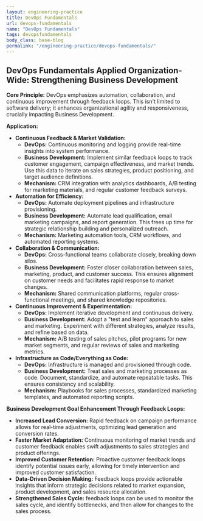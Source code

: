 ```yaml
---
layout: engineering-practice
title: DevOps Fundamentals
url: devops-fundamentals
name: "DevOps Fundamentals"
tags: devopsfundamentals
body_class: base-blog
permalink: "/engineering-practice/devops-fundamentals/"
---
```

## DevOps Fundamentals Applied Organization-Wide: Strengthening Business Development

**Core Principle:** DevOps emphasizes automation, collaboration, and continuous improvement through feedback loops. This isn't limited to software delivery; it enhances organizational agility and responsiveness, crucially impacting Business Development.

**Application:**

* **Continuous Feedback & Market Validation:**
    * **DevOps:** Continuous monitoring and logging provide real-time insights into system performance.
    * **Business Development:** Implement similar feedback loops to track customer engagement, campaign effectiveness, and market trends. Use this data to iterate on sales strategies, product positioning, and target audience definitions.
    * **Mechanism:** CRM integration with analytics dashboards, A/B testing for marketing materials, and regular customer feedback surveys.
* **Automation for Efficiency:**
    * **DevOps:** Automate deployment pipelines and infrastructure provisioning.
    * **Business Development:** Automate lead qualification, email marketing campaigns, and report generation. This frees up time for strategic relationship building and personalized outreach.
    * **Mechanism:** Marketing automation tools, CRM workflows, and automated reporting systems.
* **Collaboration & Communication:**
    * **DevOps:** Cross-functional teams collaborate closely, breaking down silos.
    * **Business Development:** Foster closer collaboration between sales, marketing, product, and customer success. This ensures alignment on customer needs and facilitates rapid response to market changes.
    * **Mechanism:** Shared communication platforms, regular cross-functional meetings, and shared knowledge repositories.
* **Continuous Improvement & Experimentation:**
    * **DevOps:** Implement iterative development and continuous delivery.
    * **Business Development:** Adopt a "test and learn" approach to sales and marketing. Experiment with different strategies, analyze results, and refine based on data.
    * **Mechanism:** A/B testing of sales pitches, pilot programs for new market segments, and regular reviews of sales and marketing metrics.
* **Infrastructure as Code/Everything as Code:**
    * **DevOps:** Infrastructure is managed and provisioned through code.
    * **Business Development:** Treat sales and marketing processes as code. Document, standardize, and automate repeatable tasks. This ensures consistency and scalability.
    * **Mechanism:** Playbooks for sales processes, standardized marketing templates, and automated reporting scripts.

**Business Development Goal Enhancement Through Feedback Loops:**

* **Increased Lead Conversion:** Rapid feedback on campaign performance allows for real-time adjustments, optimizing lead generation and conversion rates.
* **Faster Market Adaptation:** Continuous monitoring of market trends and customer feedback enables swift adjustments to sales strategies and product offerings.
* **Improved Customer Retention:** Proactive customer feedback loops identify potential issues early, allowing for timely intervention and improved customer satisfaction.
* **Data-Driven Decision Making:** Feedback loops provide actionable insights that inform strategic decisions related to market expansion, product development, and sales resource allocation.
* **Strengthened Sales Cycle:** feedback loops can be used to monitor the sales cycle, and identify bottlenecks, and then allow for changes to the sales process.